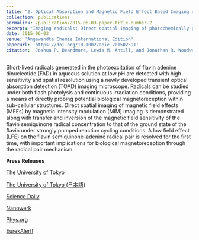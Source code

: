 ```yaml
---
title: "2. Optical Absorption and Magnetic Field Effect Based Imaging of Transient Radicals"
collection: publications
permalink: /publication/2015-06-03-paper-title-number-2
excerpt: "Imaging radicals: Direct spatial imaging of photochemically generated transient radicals with high sensitivity and sub-micrometer resolution is demonstrated for the photoexcited electron transfer reaction of flavin adenine dinucleotide along with selective imaging of magnetic field sensitive spin-correlated radical pairs. A low field effect on this photoreaction is clearly resolved with important implications for biological magnetoreception.<br/><img src='/images/mcontent.jpg'>"
date: 2015-06-03
venue: 'Angewandte Chemie International Edition'
paperurl: 'https://doi.org/10.1002/anie.201502591'
citation: 'Joshua P. Beardmore, Lewis M. Antill, and Jonathan R. Woodward, (2015). &quot;Optical Absorption and Magnetic Field Effect Based Imaging of Transient Radicals.&quot; <i>Angewandte Chemie International Edition</i>, 54, 8494-8497.'
---
```

Short-lived radicals generated in the photoexcitation of flavin adenine dinucleotide (FAD) in aqueous solution at low pH are detected with high sensitivity and spatial resolution using a newly developed transient optical absorption detection (TOAD) imaging microscope. Radicals can be studied under both flash photolysis and continuous irradiation conditions, providing a means of directly probing potential biological magnetoreception within sub-cellular structures. Direct spatial imaging of magnetic field effects (MFEs) by magnetic intensity modulation (MIM) imaging is demonstrated along with transfer and inversion of the magnetic field sensitivity of the flavin semiquinone radical concentration to that of the ground state of the flavin under strongly pumped reaction cycling conditions. A low field effect (LFE) on the flavin semiquinone–adenine radical pair is resolved for the first time, with important implications for biological magnetoreception through the radical pair mechanism.

<b>Press Releases</b>

[The University of Tokyo](https://www.u-tokyo.ac.jp/focus/en/press/p_20150605.html)

[The University of Tokyo (日本語)](https://www.u-tokyo.ac.jp/focus/ja/articles/a_00386.html)

[Science Daily](https://www.sciencedaily.com/releases/2015/06/150604104145.htm)

[Nanowerk](https://www.nanowerk.com/nanotechnology-news/newsid=40317.php)

[Phys.org](https://phys.org/news/2015-06-microscopic-approach-magnetic-sensitivity-animals.html)

[EurekAlert!](https://www.eurekalert.org/news-releases/552204)